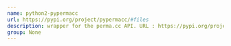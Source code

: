 ```yaml
---
name: python2-pypermacc
url: https://pypi.org/project/pypermacc/#files
description: wrapper for the perma.cc API. URL : https://pypi.org/project/pypermacc/#files Groups : None
group: None
---
```

